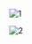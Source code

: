

![1](https://github.com/Carey9870/sales-analysis/assets/100701309/774ae18a-1286-4edd-9994-376c48e82473)


![2](https://github.com/Carey9870/sales-analysis/assets/100701309/d6ad4beb-6b9c-429c-a020-b67c5782dc77)
